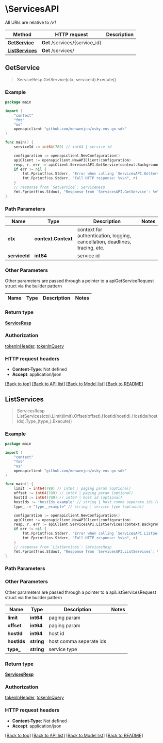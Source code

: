 # \ServicesAPI

All URIs are relative to */v1*

Method | HTTP request | Description
------------- | ------------- | -------------
[**GetService**](ServicesAPI.md#GetService) | **Get** /services/{service_id} | 
[**ListServices**](ServicesAPI.md#ListServices) | **Get** /services/ | 



## GetService

> ServiceResp GetService(ctx, serviceId).Execute()





### Example

```go
package main

import (
	"context"
	"fmt"
	"os"
	openapiclient "github.com/menwenjun/xsky-eos-go-sdk"
)

func main() {
	serviceId := int64(789) // int64 | service id

	configuration := openapiclient.NewConfiguration()
	apiClient := openapiclient.NewAPIClient(configuration)
	resp, r, err := apiClient.ServicesAPI.GetService(context.Background(), serviceId).Execute()
	if err != nil {
		fmt.Fprintf(os.Stderr, "Error when calling `ServicesAPI.GetService``: %v\n", err)
		fmt.Fprintf(os.Stderr, "Full HTTP response: %v\n", r)
	}
	// response from `GetService`: ServiceResp
	fmt.Fprintf(os.Stdout, "Response from `ServicesAPI.GetService`: %v\n", resp)
}
```

### Path Parameters


Name | Type | Description  | Notes
------------- | ------------- | ------------- | -------------
**ctx** | **context.Context** | context for authentication, logging, cancellation, deadlines, tracing, etc.
**serviceId** | **int64** | service id | 

### Other Parameters

Other parameters are passed through a pointer to a apiGetServiceRequest struct via the builder pattern


Name | Type | Description  | Notes
------------- | ------------- | ------------- | -------------


### Return type

[**ServiceResp**](ServiceResp.md)

### Authorization

[tokenInHeader](../README.md#tokenInHeader), [tokenInQuery](../README.md#tokenInQuery)

### HTTP request headers

- **Content-Type**: Not defined
- **Accept**: application/json

[[Back to top]](#) [[Back to API list]](../README.md#documentation-for-api-endpoints)
[[Back to Model list]](../README.md#documentation-for-models)
[[Back to README]](../README.md)


## ListServices

> ServicesResp ListServices(ctx).Limit(limit).Offset(offset).HostId(hostId).HostIds(hostIds).Type_(type_).Execute()





### Example

```go
package main

import (
	"context"
	"fmt"
	"os"
	openapiclient "github.com/menwenjun/xsky-eos-go-sdk"
)

func main() {
	limit := int64(789) // int64 | paging param (optional)
	offset := int64(789) // int64 | paging param (optional)
	hostId := int64(789) // int64 | host id (optional)
	hostIds := "hostIds_example" // string | host comma seperate ids (optional)
	type_ := "type__example" // string | service type (optional)

	configuration := openapiclient.NewConfiguration()
	apiClient := openapiclient.NewAPIClient(configuration)
	resp, r, err := apiClient.ServicesAPI.ListServices(context.Background()).Limit(limit).Offset(offset).HostId(hostId).HostIds(hostIds).Type_(type_).Execute()
	if err != nil {
		fmt.Fprintf(os.Stderr, "Error when calling `ServicesAPI.ListServices``: %v\n", err)
		fmt.Fprintf(os.Stderr, "Full HTTP response: %v\n", r)
	}
	// response from `ListServices`: ServicesResp
	fmt.Fprintf(os.Stdout, "Response from `ServicesAPI.ListServices`: %v\n", resp)
}
```

### Path Parameters



### Other Parameters

Other parameters are passed through a pointer to a apiListServicesRequest struct via the builder pattern


Name | Type | Description  | Notes
------------- | ------------- | ------------- | -------------
 **limit** | **int64** | paging param | 
 **offset** | **int64** | paging param | 
 **hostId** | **int64** | host id | 
 **hostIds** | **string** | host comma seperate ids | 
 **type_** | **string** | service type | 

### Return type

[**ServicesResp**](ServicesResp.md)

### Authorization

[tokenInHeader](../README.md#tokenInHeader), [tokenInQuery](../README.md#tokenInQuery)

### HTTP request headers

- **Content-Type**: Not defined
- **Accept**: application/json

[[Back to top]](#) [[Back to API list]](../README.md#documentation-for-api-endpoints)
[[Back to Model list]](../README.md#documentation-for-models)
[[Back to README]](../README.md)


